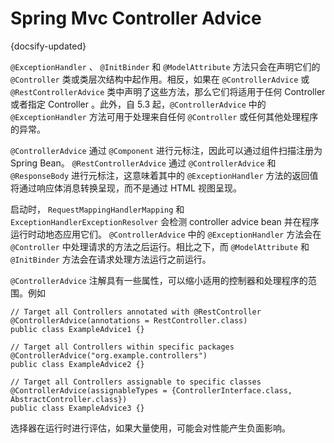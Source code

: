 # Spring Mvc Controller Advice
{docsify-updated}

`@ExceptionHandler` 、 `@InitBinder` 和 `@ModelAttribute` 方法只会在声明它们的 `@Controller` 类或类层次结构中起作用。相反，如果在 `@ControllerAdvice` 或 `@RestControllerAdvice` 类中声明了这些方法，那么它们将适用于任何 Controller 或者指定 Controller 。此外，自 5.3 起，`@ControllerAdvice` 中的 `@ExceptionHandler` 方法可用于处理来自任何 `@Controller` 或任何其他处理程序的异常。

`@ControllerAdvice` 通过 `@Component` 进行元标注，因此可以通过组件扫描注册为 Spring Bean。 `@RestControllerAdvice` 通过 `@ControllerAdvice` 和 `@ResponseBody` 进行元标注，这意味着其中的 `@ExceptionHandler` 方法的返回值将通过响应体消息转换呈现，而不是通过 HTML 视图呈现。

启动时， `RequestMappingHandlerMapping` 和 `ExceptionHandlerExceptionResolver` 会检测 controller advice bean 并在程序运行时动地态应用它们。 `@ControllerAdvice` 中的 `@ExceptionHandler` 方法会在 `@Controller` 中处理请求的方法之后运行。相比之下，而 `@ModelAttribute` 和 `@InitBinder` 方法会在请求处理方法运行之前运行。

`@ControllerAdvice` 注解具有一些属性，可以缩小适用的控制器和处理程序的范围。例如
```
// Target all Controllers annotated with @RestController
@ControllerAdvice(annotations = RestController.class)
public class ExampleAdvice1 {}

// Target all Controllers within specific packages
@ControllerAdvice("org.example.controllers")
public class ExampleAdvice2 {}

// Target all Controllers assignable to specific classes
@ControllerAdvice(assignableTypes = {ControllerInterface.class, AbstractController.class})
public class ExampleAdvice3 {}
```
选择器在运行时进行评估，如果大量使用，可能会对性能产生负面影响。

